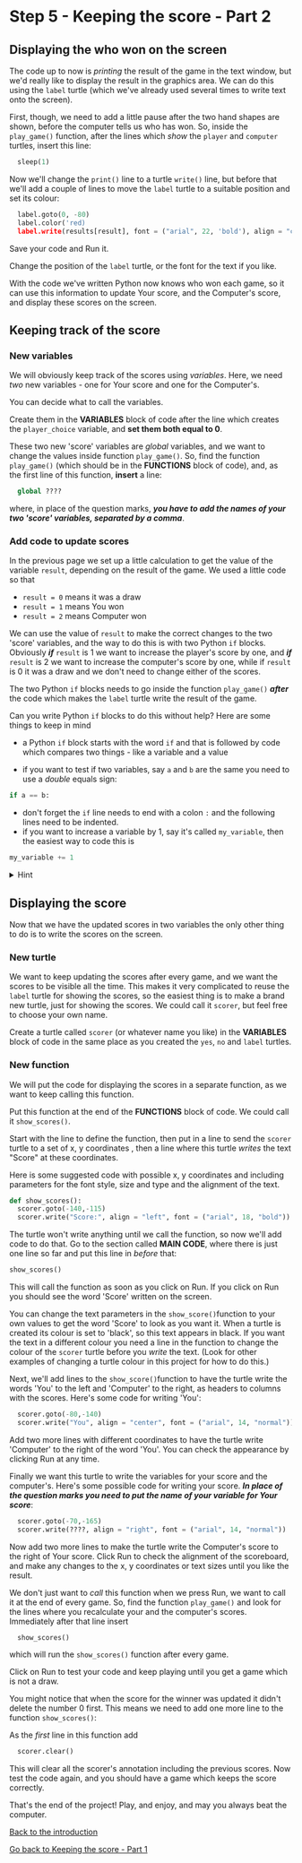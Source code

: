 # Step 5 - Keeping the score - Part 2

## Displaying the who won on the screen

The code up to now is *printing* the result of the game in the text window, but we'd really like to display the result in the graphics area. We can do this using the ```label``` turtle (which we've already used several times to write text onto the screen).

First, though, we need to add a little pause after the two hand shapes are shown, before the computer tells us who has won. So, inside the ```play_game()``` function, after the lines which *show* the ```player``` and ```computer``` turtles, insert this line:

```python
  sleep(1)
```

Now we'll change the ```print()``` line to a turtle ```write()``` line, but before that we'll add a couple of lines to move the ```label``` turtle to a suitable position and set its colour:

```python
  label.goto(0, -80)
  label.color('red)
  label.write(results[result], font = ("arial", 22, 'bold'), align = "center")
```

Save your code and Run it.

Change the position of the ```label``` turtle, or the font for the text if you like.

With the code we've written Python now knows who won each game, so it can use this information to update Your score, and the Computer's score, and display these scores on the screen.

## Keeping track of the score

### New variables

We will obviously keep track of the scores using *variables*. Here, we need *two* new variables - one for Your score and one for the Computer's.

You can decide what to call the variables.

Create them in the **VARIABLES** block of code after the line which creates the ```player_choice``` variable, and **set them both equal to 0**.

These two new 'score' variables are *global* variables, and we want to change the values inside function ```play_game()```. So, find the function ```play_game()``` (which should be in the **FUNCTIONS** block of code), and, as the first line of this function, **insert** a line:

```python
  global ????
```

where, in place of the question marks, ***you have to add the names of your two 'score' variables, separated by a comma***.

### Add code to update scores

In the previous page we set up a little calculation to get the value of the variable ```result```, depending on the result of the game. We used a little code so that

- ```result = 0``` means it was a draw
- ```result = 1``` means You won
- ```result = 2``` means Computer won

We can use the value of ```result``` to make the correct changes to the two 'score' variables, and the way to do this is with two Python ```if``` blocks. Obviously ***if*** ```result``` is 1 we want to increase the player's score by one, and ***if*** ```result``` is 2 we want to increase the computer's score by one, while if ```result``` is 0 it was a draw and we don't need to change either of the scores.

The two Python ```if``` blocks needs to go inside the function ```play_game()``` ***after*** the code which makes the ```label``` turtle write the result of the game.

Can you write Python ```if``` blocks to do this without help? Here are some things to keep in mind

- a Python ```if``` block starts with the word ```if``` and that is followed by code which compares two things - like a variable and a value

- if you want to test if two variables, say ```a``` and ```b``` are the same you need to use a *double* equals sign:

```python
if a == b:
  ```

- don't forget the ```if``` line needs to end with a colon ```:``` and the following lines need to be indented.
- if you want to increase a variable by 1, say it's called ```my_variable```, then the easiest way to code this is

```python
my_variable += 1
```

<details><summary>Hint</summary>

Here is how you could code an ```if``` block to increase the player's score. In this example the variable for the player's score is called ```player_score```:

```python
  if result == 1:
    player_score += 1
```

Now try and write the ```if``` block to increase the computer's score if ```result``` is equal to 2

</details>

<p>

## Displaying the score

Now that we have the updated scores in two variables the only other thing to do is to write the scores on the screen.

### New turtle

We want to keep updating the scores after every game, and we want the scores to be visible all the time. This makes it very complicated to reuse the ```label``` turtle for showing the scores, so the easiest thing is to make a brand new turtle, just for showing the scores. We could call it ```scorer```, but feel free to choose your own name.

Create a turtle called ```scorer``` (or whatever name you like) in the **VARIABLES** block of code in the same place as you created the ```yes```, ```no``` and ```label``` turtles.

### New function

We will put the code for displaying the scores in a separate function, as we want to keep calling this function.

Put this function at the end of the **FUNCTIONS** block of code. We could call it ```show_scores()```.

Start with the line to define the function, then put in a line to send the ```scorer``` turtle to a set of x, y coordinates , then a line where this turtle *writes* the text "Score" at these coordinates.

Here is some suggested code with possible x, y coordinates and including parameters for the font style, size and type and the alignment of the text. 

```python
def show_scores():
  scorer.goto(-140,-115)
  scorer.write("Score:", align = "left", font = ("arial", 18, "bold"))
```

The turtle won't write anything until we call the function, so now we'll add code to do that. Go to the section called **MAIN CODE**, where there is just one line so far and put this line in *before* that:

```python
show_scores()
```

This will call the function as soon as you click on Run. If you click on Run you should see the word 'Score' written on the screen.

You can change the text parameters in the ```show_score()```function to your own values to get the word 'Score' to look as you want it. When a turtle is created its colour is set to 'black', so this text appears in black. If you want the text in a different colour you need a line in the function to change the  colour of the ```scorer``` turtle before you *write* the text. (Look for other examples of changing a turtle colour in this project for how to do this.)

Next, we'll add lines to the ```show_score()```function to have the turtle write the words 'You' to the left and 'Computer' to the right, as headers to columns with the scores. Here's some code for writing 'You':

```python
  scorer.goto(-80,-140)
  scorer.write("You", align = "center", font = ("arial", 14, "normal"))
```

Add two more lines with different coordinates to have the turtle write 'Computer' to the right of the word 'You'. You can check the appearance by clicking Run at any time.

Finally we want this turtle to write the variables for your score and the computer's. Here's some possible code for writing your score. ***In place of the question marks you need to put the name of your variable for Your score***:

```python
  scorer.goto(-70,-165)
  scorer.write(????, align = "right", font = ("arial", 14, "normal"))
```

Now add two more lines to make the turtle write the Computer's score to the right of Your score. Click Run to check the alignment of the scoreboard, and make any changes to the x, y coordinates or text sizes until you like the result.

We don't just want to *call* this function when we press Run, we want to call it at the end of every game. So, find the function ```play_game()``` and look for the lines where you recalculate your and the computer's scores. Immediately after that line insert

```python
  show_scores()
```

which will run the ```show_scores()``` function after every game.

Click on Run to test your code and keep playing until you get a game which is not a draw.

You might notice that when the score for the winner was updated it didn't delete the number 0 first. This means we need to add one more line to the function ```show_scores()```:

As the *first* line in this function add

```python
  scorer.clear()
```

This will clear all the scorer's annotation including the previous scores. Now test the code again, and you should have a game which keeps the score correctly.

That's the end of the project! Play, and enjoy, and may you always beat the computer.

[Back to the introduction](../README.md)

[Go back to Keeping the score - Part 1](README.md)
